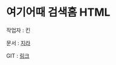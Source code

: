 # 여기어때 검색홈 HTML

작업자 : 킨

문서 : [지라](https://confluence.abouthere.kr/pages/viewpage.action?pageId=726403602)

GIT : [링크](https://confluence.abouthere.kr/pages/viewpage.action?pageId=726403602)
